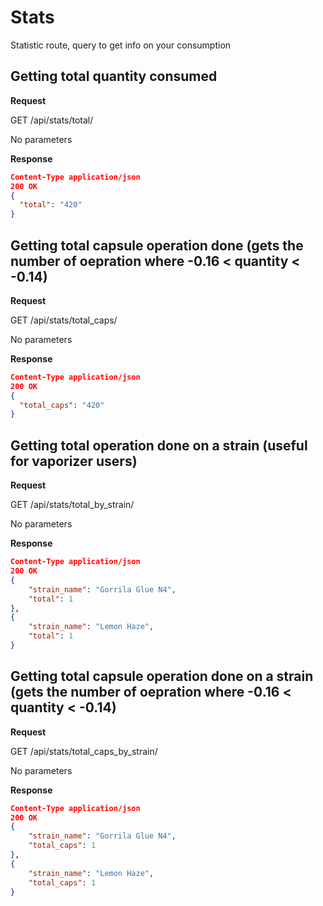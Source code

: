 # Stats
Statistic route, query to get info on your consumption

## Getting total quantity consumed

**Request**

GET /api/stats/total/

No parameters

**Response**

```json
Content-Type application/json
200 OK 
{
  "total": "420"
}
```

## Getting total capsule operation done (gets the number of oepration where -0.16 < quantity < -0.14)

**Request**

GET /api/stats/total_caps/

No parameters

**Response**

```json
Content-Type application/json
200 OK 
{
  "total_caps": "420"
}
```
## Getting total operation done on a strain (useful for vaporizer users)

**Request**

GET /api/stats/total\_by\_strain/

No parameters

**Response**

```json
Content-Type application/json
200 OK 
{
	"strain_name": "Gorrila Glue N4",
	"total": 1
},
{
	"strain_name": "Lemon Haze",
	"total": 1
}
```
## Getting total capsule operation done on a strain (gets the number of oepration where -0.16 < quantity < -0.14)

**Request**

GET /api/stats/total\_caps\_by\_strain/

No parameters

**Response**

```json
Content-Type application/json
200 OK 
{
	"strain_name": "Gorrila Glue N4",
	"total_caps": 1
},
{
	"strain_name": "Lemon Haze",
	"total_caps": 1
}
```
